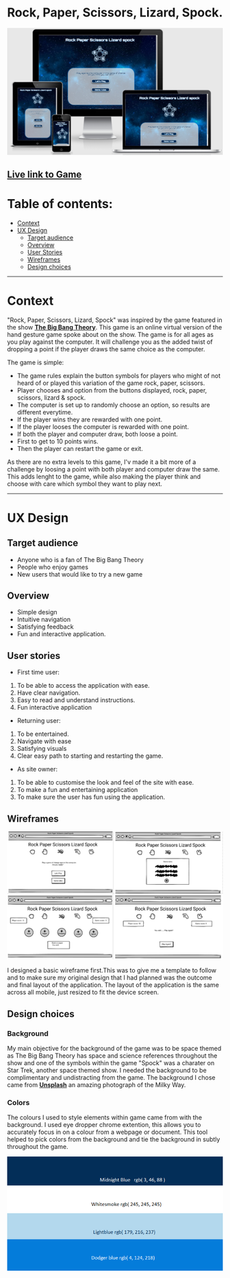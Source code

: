 # Rock, Paper, Scissors, Lizard, Spock.


![Responsive design on multiple devices](media/responsive-screen.png)

## **[Live link to Game](https://charte-dot.github.io/Rock-Paper-Scissors-Lizard-Spock/)**



# Table of contents:
 -   [Context](#context)
 -   [UX Design](#UX-Design)
        - [Target audience](#Target-audience)
        - [Overview](#Overview)
        - [User Stories](#User-stories)
        - [Wireframes](#wireframes)
        - [Design choices](#Design-choices)

 ---

  # Context
  "Rock, Paper, Scissors, Lizard, Spock" was inspired by the game featured in the show  **[The Big Bang Theory](https://the-big-bang-theory.com/rock-paper-scissors-lizard-spock/)**. This game is an online virtual version of the hand gesture game spoke about on the show. The game is for all ages as you play against the computer. It will challenge you as the added twist of dropping a point if the player draws the same choice as the computer.

  The game is simple:
  - The game rules explain the button symbols for players who might of not heard of or played this variation of the game rock, paper, scissors.
  - Player chooses and option from the buttons displayed, rock, paper, scissors, lizard & spock.
  - The computer is set up to randomly choose an option, so results are different everytime.
  - If the player wins they are rewarded with one point.
  - If the player looses the computer is rewarded with one point.
  - If both the player and computer draw, both loose a point.
  - First to get to 10 points wins.
  - Then the player can restart the game or exit.

  As there are no extra levels to this game, I'v made it a bit more of a challenge by loosing a point with both player and computer draw the same. This adds lenght to the game, while also making the player think and choose with care which symbol they want to play next.

  ---

  # UX Design

  ## Target audience
  - Anyone who is a fan of The Big Bang Theory
  - People who enjoy games
  - New users that would like to try a new game

  ## Overview
  - Simple design
  - Intuitive navigation
  - Satisfying feedback
  - Fun and interactive application.

  ## User stories

  - First time user:
  1. To be able to access the application with ease.
  2. Have clear navigation.
  3. Easy to read and understand instructions.
  4. Fun interactive application

  - Returning user:
  1. To be entertained.
  2. Navigate with ease
  3. Satisfying visuals
  4. Clear easy path to starting and restarting the game.

  - As site owner:
  1. To be able to customise the look and feel of the site with ease.
  2. To make a fun and entertaining application
  3. To make sure the user has fun using the application.

  ## Wireframes
![Wireframe](media/Wireframe.png)

I designed a basic wireframe first.This was to give me a template to follow and to make sure my original design that I had planned was the outcome and final layout of the application. The layout of the application is the same across all mobile, just resized to fit the device screen. 

## Design choices
### Background
My main objective for the background of the game was to be space themed as The Big Bang Theory has space and science references throughout the show and one of the symbols within the game "Spock" was a charater on Star Trek, another space themed show.
I needed the background to be complimentary and undistracting from the game. The background I chose came from **[Unsplash](https://unsplash.com/photos/qwoW4mdqjWw)** an amazing photograph of the Milky Way. 

### Colors
The colours I used to style elements within game came from with the background. I used eye dropper chrome extention, this allows you to accurately focus in on a colour from a webpage or document. This tool helped to pick colors from the background and tie the background in subtly throughout the game.

![Colors Used](media/colors.png)







  

  



